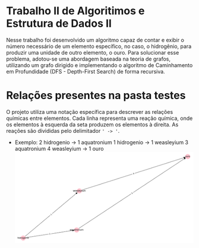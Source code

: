 # Trabalho II de Algoritimos e Estrutura de Dados II
Nesse trabalho foi desenvolvido um algoritmo capaz de contar e exibir o número necessário de um elemento específico, no caso, o hidrogênio, 
para produzir uma unidade de outro elemento, o ouro. Para solucionar esse problema, adotou-se uma abordagem baseada na teoria de grafos, utilizando um grafo dirigido e implementando o algoritmo de
Caminhamento em Profundidade (DFS - Depth-First Search) de forma recursiva.

# Relações presentes na pasta testes
O projeto utiliza uma notação específica para descrever as relações químicas entre elementos. Cada linha representa uma reação química, onde os elementos à esquerda da seta produzem os elementos à direita. As reações são divididas pelo delimitador `' -> '`.

- Exemplo:
 2 hidrogenio -> 1 aquatronium
 1 hidrogenio -> 1 weasleyium
 3 aquatronium 4 weasleyium -> 1 ouro
  ![Exemplo](https://github.com/MykellyBarros/CaminhamentoDFS/blob/master/digrafo.png)


